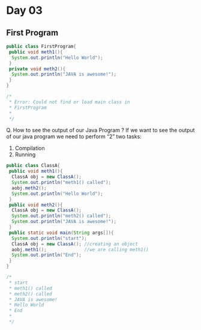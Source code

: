 # **Day 03**

## First Program

```Java
public class FirstProgram{
 public void meth1(){
  System.out.println("Hello World");
 }
 private void meth2(){
  System.out.println("JAVA is awesome!");
 }
}

/*
 * Error: Could not find or load main class in
 * FirstProgram
 *
 */
```

Q. How to see the output of our Java Program ?
If we want to see the output of our java program we need to perform “2” two tasks:

1. Compilation
2. Running

```Java
public class ClassA{
 public void meth1(){
  ClassA obj = new ClassA();
  System.out.println("meth1() called");
  aobj.meth2();
  System.out.println("Hello World");
 }
 public void meth2(){
  ClassA obj = new ClassA();
  System.out.println("meth2() called");
  System.out.println("JAVA is awesome!");
 }
 public static void main(String args[]){
  System.out.println("start");
  ClassA obj = new ClassA(); //creating an object
  aobj.meth1();              //we are calling meth1()
  System.out.println("End");
 }
}

/*
 * start
 * meth1() called
 * meth2() called
 * JAVA is awesome!
 * Hello World
 * End
 *
 */
```
